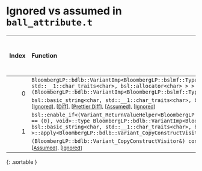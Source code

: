 # Ignored vs assumed in `ball_attribute.t`

<script src="../sorttable.js"></script>

|   Index | Function                                                                                                                                                                                                                                                                                                                                                                                                                                                                                                                                                                                         |   Difference in number of lines |   Function size difference in bytes |   Number of lines in assumed build |   Number of bytes in assumed build |   Number of lines in ignored build |   Number of bytes in ignored build |
|--------:|:-------------------------------------------------------------------------------------------------------------------------------------------------------------------------------------------------------------------------------------------------------------------------------------------------------------------------------------------------------------------------------------------------------------------------------------------------------------------------------------------------------------------------------------------------------------------------------------------------|--------------------------------:|------------------------------------:|-----------------------------------:|-----------------------------------:|-----------------------------------:|-----------------------------------:|
|       0 | `BloombergLP::bdlb::VariantImp<BloombergLP::bslmf::TypeList<int, long long, bsl::basic_string<char, std::__1::char_traits<char>, bsl::allocator<char> > > >::operator=(BloombergLP::bdlb::VariantImp<BloombergLP::bslmf::TypeList<int, long long, bsl::basic_string<char, std::__1::char_traits<char>, bsl::allocator<char> > > > const&)` <sup>\[[Assumed](0-assume)\], \[[Ignored](0-none)\], \[[Diff](0.diff.html)\], \[[Prettier Diff](0-diff.html)\], \[[Assumed](0-assume-decompiled.txt)\], \[[Ignored](0-none-decompiled.txt)\]                                                          |                              -1 |                                 -16 |                                 69 |                                224 |                                 70 |                                240 |
|       1 | `bsl::enable_if<(Variant_ReturnValueHelper<BloombergLP::bdlb::Variant_CopyConstructVisitor>::value) == (0), void>::type BloombergLP::bdlb::VariantImp<BloombergLP::bslmf::TypeList<int, long long, bsl::basic_string<char, std::__1::char_traits<char>, bsl::allocator<char> > > >::apply<BloombergLP::bdlb::Variant_CopyConstructVisitor>(BloombergLP::bdlb::Variant_CopyConstructVisitor&) const` <sup>\[[Assumed](1-assume)\], \[[Ignored](1-none)\], \[[Diff](1.diff.html)\], \[[Prettier Diff](1-diff.html)\], \[[Assumed](1-assume-decompiled.txt)\], \[[Ignored](1-none-decompiled.txt)\] |                              -2 |                                 -16 |                                 69 |                                224 |                                 71 |                                240 |
{: .sortable }
